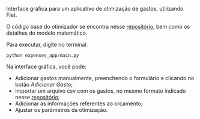 Interface gráfica para um aplicativo de otimização de gastos, utilizando Flet.

O código base do otimizador se encontra nesse [repositório](https://github.com/renanmath/expenses-optimizer), bem como os detalhes do modelo matemático. 

Para executar, digite no terminal:
```
python expenses_app/main.py
```

Na interface gráfica, você pode:
- Adicionar gastos manualmente, preenchendo o formulário e clicando no botão *Adicionar Gasto*;
- Importar um arquivo csv com os gastos, no mesmo formato indicado nesse [repositório](https://github.com/renanmath/expenses-optimizer);
- Adicionar as informações referentes ao orçamento;
- Ajustar os parâmetros da otimização.